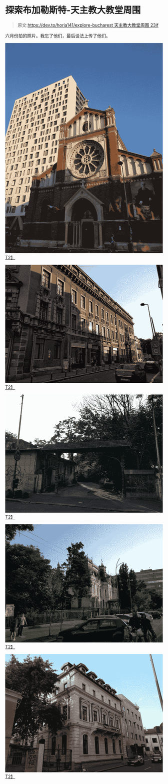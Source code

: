 # 探索布加勒斯特-天主教大教堂周围

> 原文:[https://dev.to/horia141/explore-bucharest 天主教大教堂周围 23if](https://dev.to/horia141/explore-bucharest----around-the-catholic-cathedral-23if)

六月份拍的照片。我忘了他们，最后设法上传了他们。

[![Victoriei 1](img/93059dea5401333cfa4985fd2a6cd270.png)T2】](https://res.cloudinary.com/practicaldev/image/fetch/s--KKTi-rek--/c_limit%2Cf_auto%2Cfl_progressive%2Cq_auto%2Cw_880/https://horia141.com/assets/victoriei-1.jpg)

[![Victoriei 2](img/bc0f0a5f3434023f6b7740d61242b5a0.png)T2】](https://res.cloudinary.com/practicaldev/image/fetch/s--625k0FYG--/c_limit%2Cf_auto%2Cfl_progressive%2Cq_auto%2Cw_880/https://horia141.com/assets/victoriei-2.jpg)

[![Victoriei 3](img/d9eb439b839b5d897565ffc2be0c3ade.png)T2】](https://res.cloudinary.com/practicaldev/image/fetch/s--Dr06kCV9--/c_limit%2Cf_auto%2Cfl_progressive%2Cq_auto%2Cw_880/https://horia141.com/assets/victoriei-3.jpg)

[![Victoriei 4](img/995706135fb065fb1b21d2e36b099292.png)T2】](https://res.cloudinary.com/practicaldev/image/fetch/s--EUA4UbIs--/c_limit%2Cf_auto%2Cfl_progressive%2Cq_auto%2Cw_880/https://horia141.com/assets/victoriei-4.jpg)

[![Victoriei 5](img/8040a67d761ba3b6aeedd856f5810899.png)T2】](https://res.cloudinary.com/practicaldev/image/fetch/s--9bh3eRWk--/c_limit%2Cf_auto%2Cfl_progressive%2Cq_auto%2Cw_880/https://horia141.com/assets/victoriei-5.jpg)